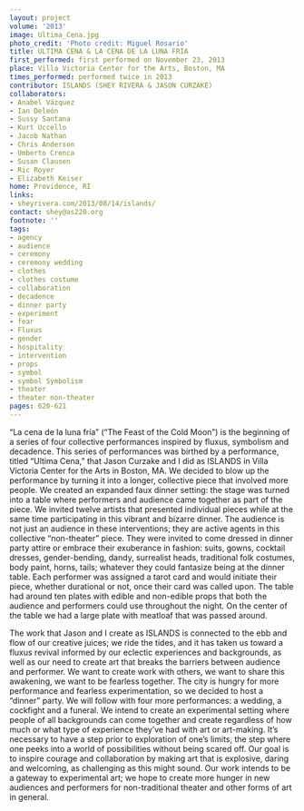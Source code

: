 ```yaml
---
layout: project
volume: '2013'
image: Ultima_Cena.jpg
photo_credit: 'Photo credit: Miguel Rosario'
title: ULTIMA CENA & LA CENA DE LA LUNA FRIA
first_performed: first performed on November 23, 2013
place: Villa Victoria Center for the Arts, Boston, MA
times_performed: performed twice in 2013
contributor: ISLANDS (SHEY RIVERA & JASON CURZAKE)
collaborators:
- Anabel Vázquez
- Ian Deleón
- Sussy Santana
- Kurt Uccello
- Jacob Nathan
- Chris Anderson
- Umberto Crenca
- Susan Clausen
- Ric Royer
- Elizabeth Keiser
home: Providence, RI
links:
- sheyrivera.com/2013/08/14/islands/
contact: shey@as220.org
footnote: ''
tags:
- agency
- audience
- ceremony
- ceremony wedding
- clothes
- clothes costume
- collaboration
- decadence
- dinner party
- experiment
- fear
- Fluxus
- gender
- hospitality
- intervention
- props
- symbol
- symbol Symbolism
- theater
- theater non-theater
pages: 620-621
---
```


“La cena de la luna fría” (“The Feast of the Cold Moon”) is the beginning of a series of four collective performances inspired by fluxus, symbolism and decadence. This series of performances was birthed by a performance, titled “Ultima Cena,” that Jason Curzake and I did as ISLANDS in Villa Victoria Center for the Arts in Boston, MA. We decided to blow up the performance by turning it into a longer, collective piece that involved more people. We created an expanded faux dinner setting: the stage was turned into a table where performers and audience came together as part of the piece. We invited twelve artists that presented individual pieces while at the same time participating in this vibrant and bizarre dinner. The audience is not just an audience in these interventions; they are active agents in this collective “non-theater” piece. They were invited to come dressed in dinner party attire or embrace their exuberance in fashion: suits, gowns, cocktail dresses, gender-bending, dandy, surrealist heads, traditional folk costumes, body paint, horns, tails; whatever they could fantasize being at the dinner table. Each performer was assigned a tarot card and would initiate their piece, whether durational or not, once their card was called upon. The table had around ten plates with edible and non-edible props that both the audience and performers could use throughout the night. On the center of the table we had a large plate with meatloaf that was passed around.

The work that Jason and I create as ISLANDS is connected to the ebb and flow of our creative juices; we ride the tides, and it has taken us toward a fluxus revival informed by our eclectic experiences and backgrounds, as well as our need to create art that breaks the barriers between audience and performer. We want to create work with others, we want to share this awakening, we want to be fearless together. The city is hungry for more performance and fearless experimentation, so we decided to host a “dinner” party. We will follow with four more performances: a wedding, a cockfight and a funeral. We intend to create an experimental setting where people of all backgrounds can come together and create regardless of how much or what type of experience they’ve had with art or art-making. It’s necessary to have a step prior to exploration of one’s limits, the step where one peeks into a world of possibilities without being scared off. Our goal is to inspire courage and collaboration by making art that is explosive, daring and welcoming, as challenging as this might sound. Our work intends to be a gateway to experimental art; we hope to create more hunger in new audiences and performers for non-traditional theater and other forms of art in general.
